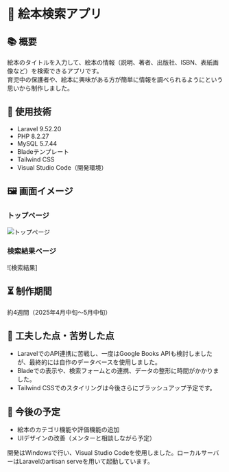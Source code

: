 # 📖 絵本検索アプリ

## 📚 概要
絵本のタイトルを入力して、絵本の情報（説明、著者、出版社、ISBN、表紙画像など）を検索できるアプリです。  
育児中の保護者や、絵本に興味がある方が簡単に情報を調べられるようにという思いから制作しました。

## 🔧 使用技術
- Laravel 9.52.20
- PHP 8.2.27
- MySQL 5.7.44
- Bladeテンプレート
- Tailwind CSS
- Visual Studio Code（開発環境）

## 🖼️ 画面イメージ
### トップページ
![トップページ](./screenshot_top.png)

### 検索結果ページ
![検索結果]

## ⏳ 制作期間
約4週間（2025年4月中旬〜5月中旬）

## 👣 工夫した点・苦労した点
- LaravelでのAPI連携に苦戦し、一度はGoogle Books APIも検討しましたが、最終的には自作のデータベースを使用しました。
- Bladeでの表示や、検索フォームとの連携、データの整形に時間がかかりました。
- Tailwind CSSでのスタイリングは今後さらにブラッシュアップ予定です。

## 📌 今後の予定
- 絵本のカテゴリ機能や評価機能の追加
- UIデザインの改善（メンターと相談しながら予定）

開発はWindowsで行い、Visual Studio Codeを使用しました。ローカルサーバーはLaravelのartisan serveを用いて起動しています。

